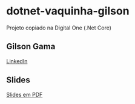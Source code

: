 # dotnet-vaquinha-gilson
Projeto copiado na Digital One (.Net Core)  



## Gilson Gama

[LinkedIn](https://www.linkedin.com/in/gilsongama/)



## Slides
[Slides em PDF](TesteNetCore.pdf)